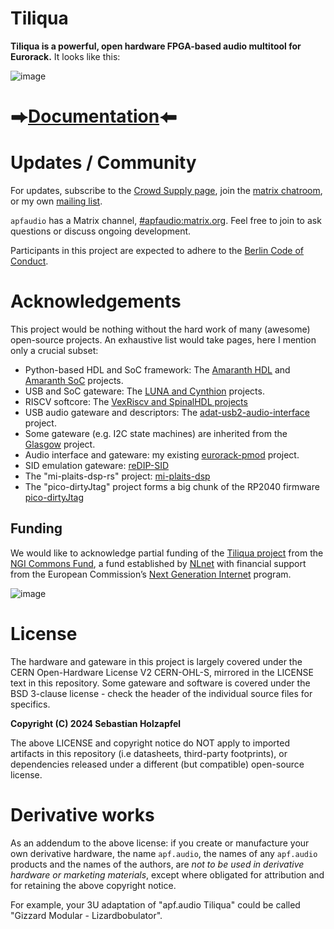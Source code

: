 # Tiliqua

**Tiliqua is a powerful, open hardware FPGA-based audio multitool for Eurorack.** It looks like this:

![image](https://github.com/user-attachments/assets/1dbe8672-6f8d-4d33-b0d6-634b90801f7d)

# ⮕[Documentation](https://apfaudio.github.io/tiliqua/)⬅

# Updates / Community

For updates, subscribe to the [Crowd Supply page](https://www.crowdsupply.com/apfaudio/tiliqua), join the [matrix chatroom](https://matrix.to/#/#apfaudio:matrix.org), or my own [mailing list](https://apf.audio/).

`apfaudio` has a Matrix channel, [#apfaudio:matrix.org](https://matrix.to/#/#apfaudio:matrix.org). Feel free to join to ask questions or discuss ongoing development.

Participants in this project are expected to adhere to the [Berlin Code of Conduct](https://berlincodeofconduct.org/).

# Acknowledgements

This project would be nothing without the hard work of many (awesome) open-source projects. An exhaustive list would take pages, here I mention only a crucial subset:

- Python-based HDL and SoC framework: The [Amaranth HDL](https://github.com/amaranth-lang/amaranth) and [Amaranth SoC](https://github.com/amaranth-lang/amaranth-soc) projects.
- USB and SoC gateware: The [LUNA and Cynthion](https://github.com/greatscottgadgets/luna/) projects.
- RISCV softcore: The [VexRiscv and SpinalHDL projects](https://github.com/SpinalHDL/VexRiscv)
- USB audio gateware and descriptors: The [adat-usb2-audio-interface](https://github.com/hansfbaier/adat-usb2-audio-interface) project.
- Some gateware (e.g. I2C state machines) are inherited from the [Glasgow](https://github.com/GlasgowEmbedded/glasgow) project.
- Audio interface and gateware: my existing [eurorack-pmod](https://github.com/apfaudio/eurorack-pmod) project.
- SID emulation gateware: [reDIP-SID](https://github.com/daglem/reDIP-SID)
- The "mi-plaits-dsp-rs" project: [mi-plaits-dsp](https://github.com/sourcebox/mi-plaits-dsp-rs)
- The "pico-dirtyJtag" project forms a big chunk of the RP2040 firmware [pico-dirtyJtag](https://github.com/phdussud/pico-dirtyJtag)

## Funding

We would like to acknowledge partial funding of the [Tiliqua project](https://nlnet.nl/project/Tiliqua/) from the [NGI Commons Fund](https://nlnet.nl/commonsfund), a fund established by [NLnet](https://nlnet.nl/) with financial support from the European Commission’s [Next Generation Internet](https://ngi.eu/) program.

![image](https://nlnet.nl/logo/banner-320x120.png)

# License

The hardware and gateware in this project is largely covered under the CERN Open-Hardware License V2 CERN-OHL-S, mirrored in the LICENSE text in this repository. Some gateware and software is covered under the BSD 3-clause license - check the header of the individual source files for specifics.

**Copyright (C) 2024 Sebastian Holzapfel**

The above LICENSE and copyright notice do NOT apply to imported artifacts in this repository (i.e datasheets, third-party footprints), or dependencies released under a different (but compatible) open-source license.

# Derivative works

As an addendum to the above license: if you create or manufacture your own derivative hardware, the name `apf.audio`, the names of any `apf.audio` products and the names of the authors, are *not to be used in derivative hardware or marketing materials*, except where obligated for attribution and for retaining the above copyright notice.

For example, your 3U adaptation of "apf.audio Tiliqua" could be called "Gizzard Modular - Lizardbobulator".
